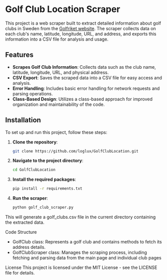 # Golf Club Location Scraper

This project is a web scraper built to extract detailed information about golf clubs in Sweden from the [Golfriket website](https://www.golfriket.se). The scraper collects data on each club's name, latitude, longitude, URL, and address, and exports this information into a CSV file for analysis and usage.

## Features

- **Scrapes Golf Club Information**: Collects data such as the club name, latitude, longitude, URL, and physical address.
- **CSV Export**: Saves the scraped data into a CSV file for easy access and analysis.
- **Error Handling**: Includes basic error handling for network requests and parsing operations.
- **Class-Based Design**: Utilizes a class-based approach for improved organization and maintainability of the code.

## Installation

To set up and run this project, follow these steps:

1. **Clone the repository**:
   ```bash
   git clone https://github.com/loglux/GolfClubLocation.git
    ```
   
2. **Navigate to the project directory**:
    ```bash
    cd GolfClubLocation
    ```
3. **Install the required packages**:
    ```bash
    pip install -r requirements.txt
    ```
4. **Run the scraper**:
    ```bash
   python golf_club_scraper.py
    ```
This will generate a golf_clubs.csv file in the current directory containing the extracted data.

Code Structure
- GolfClub class: Represents a golf club and contains methods to fetch its address details.
- GolfClubScraper class: Manages the scraping process, including fetching and parsing data from the main page and individual club pages

License
This project is licensed under the MIT License - see the LICENSE file for details.